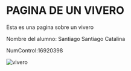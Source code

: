 # PAGINA DE UN VIVERO
Esta es una pagina sobre un vivero

Nombre del alumno: Santiago Santiago Catalina


NumControl:16920398

![vivero](https://user-images.githubusercontent.com/73159335/138025509-024404be-790e-4836-9612-05c45784f419.png)
